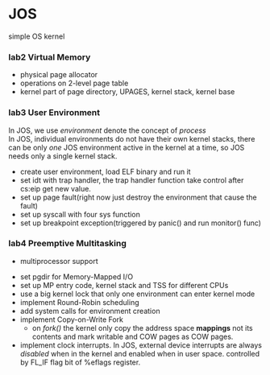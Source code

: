 # JOS
simple OS kernel
### lab2 Virtual Memory
* physical page allocator
* operations on 2-level page table
* kernel part of page directory, UPAGES, kernel stack, kernel base


### lab3 User Environment
In JOS, we use _environment_ denote the concept of _process_<br>
In JOS, individual environments do not have their own kernel stacks, there can be only _one_ JOS environment active in the kernel at a time, so JOS needs only a single kernel stack.<br>
* create user environment, load ELF binary and run it
* set idt with trap handler, the trap handler function take control after cs:eip get new value.
* set up page fault(right now just destroy the environment that cause the fault)
* set up syscall with four sys function
* set up breakpoint exception(triggered by panic() and run monitor() func)


### lab4 Preemptive Multitasking
* multiprocessor support
 + set pgdir for Memory-Mapped I/O
 + set up MP entry code, kernel stack and TSS for different CPUs
 + use a big kernel lock that only one environment can enter kernel mode
 + implement Round-Robin scheduling
 + add system calls for environment creation
 + implement Copy-on-Write Fork
   + on _fork()_ the kernel only copy the address space __mappings__ not its contents and mark writable and COW pages as COW pages.
 + implement clock interrupts. In JOS, external device interrupts are always _disabled_ when in the kernel and enabled when in user space. controlled by FL_IF flag bit of %eflags register.
